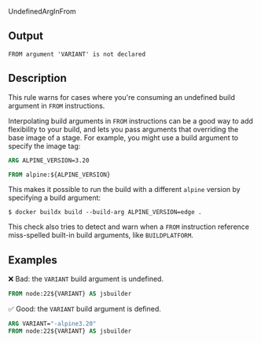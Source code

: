 UndefinedArgInFrom


## Output

```text
FROM argument 'VARIANT' is not declared
```

## Description

This rule warns for cases where you're consuming an undefined build argument in
`FROM` instructions.

Interpolating build arguments in `FROM` instructions can be a good way to add
flexibility to your build, and lets you pass arguments that overriding the base
image of a stage. For example, you might use a build argument to specify the
image tag:

```dockerfile
ARG ALPINE_VERSION=3.20

FROM alpine:${ALPINE_VERSION}
```

This makes it possible to run the build with a different `alpine` version by
specifying a build argument:

```console
$ docker buildx build --build-arg ALPINE_VERSION=edge .
```

This check also tries to detect and warn when a `FROM` instruction reference
miss-spelled built-in build arguments, like `BUILDPLATFORM`.

## Examples

❌ Bad: the `VARIANT` build argument is undefined.

```dockerfile
FROM node:22${VARIANT} AS jsbuilder
```

✅ Good: the `VARIANT` build argument is defined.

```dockerfile
ARG VARIANT="-alpine3.20"
FROM node:22${VARIANT} AS jsbuilder
```

